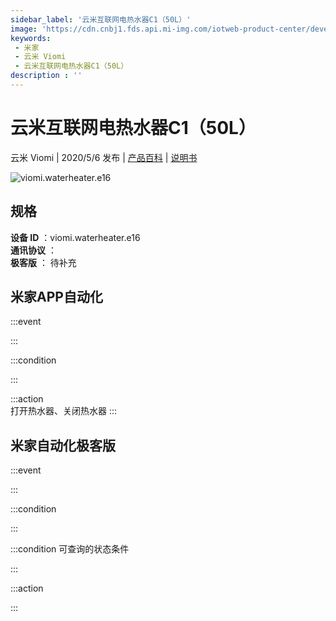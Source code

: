 ```yaml
---
sidebar_label: '云米互联网电热水器C1（50L）'
image: 'https://cdn.cnbj1.fds.api.mi-img.com/iotweb-product-center/developer_1589945889107V7yfvHus.png?GalaxyAccessKeyId=AKVGLQWBOVIRQ3XLEW&Expires=9223372036854775807&Signature=hgCOubjxu6hooxZdyuJVU0b+Nno='
keywords: 
 - 米家
 - 云米 Viomi
 - 云米互联网电热水器C1（50L）
description : ''
---
```

# 云米互联网电热水器C1（50L）

云米 Viomi | 2020/5/6 发布 | [产品百科](https://home.mi.com/webapp/content/baike/product/index.html?model=viomi.waterheater.e16/) | [说明书](https://home.mi.com/views/introduction.html?model=viomi.waterheater.e16&region=cn)

![viomi.waterheater.e16](https://cdn.cnbj1.fds.api.mi-img.com/iotweb-product-center/developer_1589945889107V7yfvHus.png?GalaxyAccessKeyId=AKVGLQWBOVIRQ3XLEW&Expires=9223372036854775807&Signature=hgCOubjxu6hooxZdyuJVU0b+Nno=)

## 规格  
> 
**设备 ID** ：viomi.waterheater.e16  
**通讯协议** ：  
**极客版**  ： 待补充 


## 米家APP自动化  

:::event  

:::

:::condition  

:::

:::action   
打开热水器、关闭热水器
:::

## 米家自动化极客版  

:::event  

:::

:::condition  

:::

:::condition 可查询的状态条件  

:::

:::action  

:::

        
